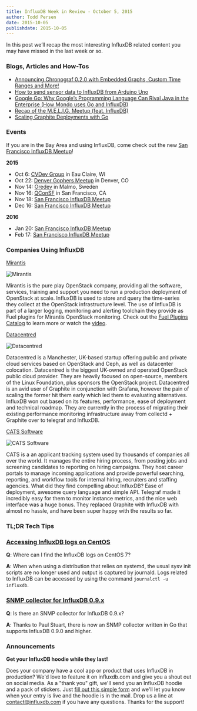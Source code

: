 ```yaml
---
title: InfluxDB Week in Review - October 5, 2015
author: Todd Persen
date: 2015-10-05
publishdate: 2015-10-05
---
```


In this post we’ll recap the most interesting InfluxDB related content you may have missed in the last week or so.

### Blogs, Articles and How-Tos

* [Announcing Chronograf 0.2.0 with Embedded Graphs, Custom Time Ranges and More!](https://influxdb.com/blog/2015/10/01/announcing_chronograf_0_2_0.html)
* [How to send sensor data to InfluxDB from Arduino Uno](https://influxdb.com/blog/2015/09/29/how_to_send_sensor_data_to_influxdb_from_an_arduino_uno.html)
* [Google Go: Why Google’s Programming Language Can Rival Java in the Enterprise (How Mondo uses Go and InfluxDB)](http://www.techworld.com/apps/why-googles-go-programming-language-could-rival-java-in-enterprise-3626140/)
* [Recap of the M.E.L.I.G. Meetup (feat. InfluxDB)](http://qnib.org/2015/10/01/melig-1/)
* [Scaling Graphite Deployments with Go](https://influxdb.com/blog/2015/09/30/scale_graphite_golang_graphite-ng.html)

### Events

If you are in the Bay Area and using InfluxDB, come check out the new [San Francisco InfluxDB Meetup](http://www.meetup.com/San-Francisco-InfluxDB-Meetup/)!

**2015**

* Oct 6: [CVDev Group](http://www.cvdevgroup.org/) in Eau Claire, WI
* Oct 22: [Denver Gophers Meetup](http://www.meetup.com/Denver-Go-Language-User-Group/events/225072795/) in Denver, CO
* Nov 14: [Oredev](http://oredev.org/) in Malmo, Sweden
* Nov 16: [QConSF](https://qconsf.com/) in San Francisco, CA
* Nov 18: [San Francisco InfluxDB Meetup](http://www.meetup.com/San-Francisco-InfluxDB-Meetup/events/225732800/)
* Dec 16: [San Francisco InfluxDB Meetup](http://www.meetup.com/San-Francisco-InfluxDB-Meetup/events/225733155/)

**2016**

* Jan 20: [San Francisco InfluxDB Meetup](http://www.meetup.com/San-Francisco-InfluxDB-Meetup/events/225733589/)
* Feb 17: [San Francisco InfluxDB Meetup](http://www.meetup.com/San-Francisco-InfluxDB-Meetup/events/225733782/)

### Companies Using InfluxDB

[Mirantis](https://www.mirantis.com/products/openstack-drivers-and-plugins/fuel-plugins/)

![Mirantis](/img/blog/mirantis.png)

Mirantis is the pure play OpenStack company, providing all the software, services, training and support you need to run a production deployment of OpenStack at scale. InfluxDB is used to store and query the time-series they collect at the OpenStack infrastructure level. The use of InfluxDB is part of a larger logging, monitoring and alerting toolchain they provide as Fuel plugins for Mirantis OpenStack monitoring. Check out the [Fuel Plugins Catalog](https://www.mirantis.com/products/openstack-drivers-and-plugins/fuel-plugins/) to learn more or watch the [video](https://www.youtube.com/watch?v=gXc7HxcCu9A&list=PLRkaKWXET-H5jXIsNP62j6wTUA7J9CVBg&index=4).

[Datacentred](http://www.datacentred.co.uk/)

![Datacentred](/img/blog/datacentred.png)

Datacentred is a Manchester, UK-based startup offering public and private cloud services based on OpenStack and Ceph, as well as datacenter colocation. Datacentred is the biggest UK-owned and operated OpenStack public cloud provider. They are heavily focused on open-source, members of the Linux Foundation, plus sponsors the OpenStack project. Datacentred is an avid user of Graphite in conjunction with Grafana, however the pain of scaling the former hit them early which led them to evaluating alternatives. InfluxDB won out based on its features, performance, ease of deployment and technical roadmap. They are currently in the process of migrating their existing performance monitoring infrastructure away from collectd + Graphite over to telegraf and InfluxDB.

[CATS Software](https://www.catsone.com/)

![CATS Software](/img/blog/cats.png)

CATS is a an applicant tracking system used by thousands of companies all over the world. It manages the entire hiring process, from posting jobs and screening candidates to reporting on hiring campaigns. They host career portals to manage incoming applications and provide powerful searching, reporting, and workflow tools for internal hiring, recruiters and staffing agencies. What did they find compelling about InfluxDB? Ease of deployment, awesome query language and simple API. Telegraf made it incredibly easy for them to monitor instance metrics, and the nice web interface was a huge bonus. They replaced Graphite with InfluxDB with almost no hassle, and have been super happy with the results so far.


### TL;DR Tech Tips

### [Accessing InfluxDB logs on CentOS](https://groups.google.com/forum/#!topic/influxdb/RFL8Rg61jLk)

**Q**: Where can I find the InfluxDB logs on CentOS 7?

**A**: When when using a distribution that relies on systemd, the usual sysv init scripts are no longer used and output is captured by journald. Logs related to InfluxDB can be accessed by using the command `journalctl -u influxdb`.

### [SNMP collector for InfluxDB 0.9.x](https://groups.google.com/forum/#!topic/influxdb/bRN1CrnN5V4)

**Q**: Is there an SNMP collector for InfluxDB 0.9.x?

**A**: Thanks to Paul Stuart, there is now an SNMP collector written in Go that supports InfluxDB 0.9.0 and higher.

### Announcements

**Get your InfluxDB hoodie while they last!**

Does your company have a cool app or product that uses InfluxDB in production? We'd love to feature it on influxdb.com and give you a shout out on social media. As a "thank you" gift, we'll send you an InfluxDB hoodie and a pack of stickers. Just [fill out this simple form](https://influxdb.com/testimonials/) and we'll let you know when your entry is live and the hoodie is in the mail. Drop us a line at contact@influxdb.com if you have any questions. Thanks for the support!
